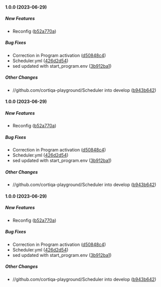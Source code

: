 #### 1.0.0 (2023-06-29)

##### New Features

*  Reconfig ([b52a770a](https://github.com/cortiqa-playground/Scheduler/commit/b52a770a76f7ddc85cce62311a8eae2ff991c7c1))

##### Bug Fixes

*  Correction in Program activation ([d50848c4](https://github.com/cortiqa-playground/Scheduler/commit/d50848c481154467f4e55f22d2b0f266a2d70e37))
*  Scheduler.yml ([426d2d54](https://github.com/cortiqa-playground/Scheduler/commit/426d2d542f6244c3919fdad7b678318ae8b81d1c))
*  sed updated with start_program.env ([3b912ba1](https://github.com/cortiqa-playground/Scheduler/commit/3b912ba1b2a9474e62a0ce5beaa275f1cbc4976c))

##### Other Changes

* //github.com/cortiqa-playground/Scheduler into develop ([b943b642](https://github.com/cortiqa-playground/Scheduler/commit/b943b642f053cce60c741400332f264b243d609f))

#### 1.0.0 (2023-06-29)

##### New Features

*  Reconfig ([b52a770a](https://github.com/cortiqa-playground/Scheduler/commit/b52a770a76f7ddc85cce62311a8eae2ff991c7c1))

##### Bug Fixes

*  Correction in Program activation ([d50848c4](https://github.com/cortiqa-playground/Scheduler/commit/d50848c481154467f4e55f22d2b0f266a2d70e37))
*  Scheduler.yml ([426d2d54](https://github.com/cortiqa-playground/Scheduler/commit/426d2d542f6244c3919fdad7b678318ae8b81d1c))
*  sed updated with start_program.env ([3b912ba1](https://github.com/cortiqa-playground/Scheduler/commit/3b912ba1b2a9474e62a0ce5beaa275f1cbc4976c))

##### Other Changes

* //github.com/cortiqa-playground/Scheduler into develop ([b943b642](https://github.com/cortiqa-playground/Scheduler/commit/b943b642f053cce60c741400332f264b243d609f))

#### 1.0.0 (2023-06-29)

##### New Features

*  Reconfig ([b52a770a](https://github.com/cortiqa-playground/Scheduler/commit/b52a770a76f7ddc85cce62311a8eae2ff991c7c1))

##### Bug Fixes

*  Correction in Program activation ([d50848c4](https://github.com/cortiqa-playground/Scheduler/commit/d50848c481154467f4e55f22d2b0f266a2d70e37))
*  Scheduler.yml ([426d2d54](https://github.com/cortiqa-playground/Scheduler/commit/426d2d542f6244c3919fdad7b678318ae8b81d1c))
*  sed updated with start_program.env ([3b912ba1](https://github.com/cortiqa-playground/Scheduler/commit/3b912ba1b2a9474e62a0ce5beaa275f1cbc4976c))

##### Other Changes

* //github.com/cortiqa-playground/Scheduler into develop ([b943b642](https://github.com/cortiqa-playground/Scheduler/commit/b943b642f053cce60c741400332f264b243d609f))

